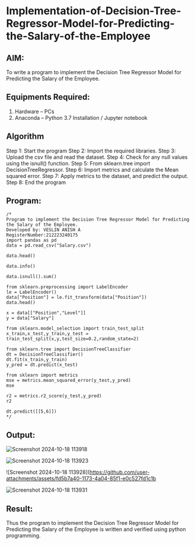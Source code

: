 # Implementation-of-Decision-Tree-Regressor-Model-for-Predicting-the-Salary-of-the-Employee

## AIM:
To write a program to implement the Decision Tree Regressor Model for Predicting the Salary of the Employee.

## Equipments Required:
1. Hardware – PCs
2. Anaconda – Python 3.7 Installation / Jupyter notebook

## Algorithm
Step 1: Start the program
Step 2: Import the required libraries.
Step 3: Upload the csv file and read the dataset.
Step 4: Check for any null values using the isnull() function.
Step 5: From sklearn.tree import DecisionTreeRegressor.
Step 6: Import metrics and calculate the Mean squared error.
Step 7: Apply metrics to the dataset, and predict the output.
Step 8: End the program
## Program:
```
/*
Program to implement the Decision Tree Regressor Model for Predicting the Salary of the Employee.
Developed by: VESLIN ANISH A
RegisterNumber:212223240175
import pandas as pd
data = pd.read_csv("Salary.csv")

data.head()

data.info()

data.isnull().sum()

from sklearn.preprocessing import LabelEncoder
le = LabelEncoder()
data["Position"] = le.fit_transform(data["Position"])
data.head()

x = data[["Position","Level"]]
y = data["Salary"]

from sklearn.model_selection import train_test_split
x_train,x_test,y_train,y_test =
train_test_split(x,y,test_size=0.2,random_state=2)

from sklearn.tree import DecisionTreeClassifier
dt = DecisionTreeClassifier()
dt.fit(x_train,y_train)
y_pred = dt.predict(x_test)

from sklearn import metrics
mse = metrics.mean_squared_error(y_test,y_pred)
mse

r2 = metrics.r2_score(y_test,y_pred)
r2

dt.predict([[5,6]])
*/
```

## Output:

![Screenshot 2024-10-18 113918](https://github.com/user-attachments/assets/bd33d96c-5e97-4f27-b9fa-8cec3d1e7c71)

![Screenshot 2024-10-18 113923](https://github.com/user-attachments/assets/ca9e0c28-773c-4c66-ba9e-42bf08024b42)

![Screenshot 2024-10-18 113928](https://github.com/user-attachments/assets/fd5b7a40-1173-4a04-85f1-e0c527fd1c1b


![Screenshot 2024-10-18 113931](https://github.com/user-attachments/assets/6f757fde-90e0-47c6-a724-8630e969609e)



## Result:
Thus the program to implement the Decision Tree Regressor Model for Predicting the Salary of the Employee is written and verified using python programming.

